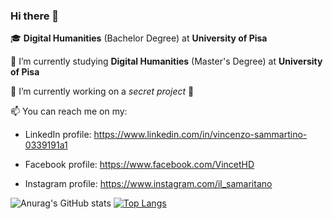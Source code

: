 ### Hi there 👋
🎓 <b>Digital Humanities</b> (Bachelor Degree) at <b>University of Pisa</b>

🌱 I’m currently studying <b>Digital Humanities</b> (Master's Degree) at <b>University of Pisa</b>

🔭 I’m currently working on a <i>secret project</i> 🤫

📫 You can reach me on my:

- LinkedIn profile: https://www.linkedin.com/in/vincenzo-sammartino-0339191a1

- Facebook profile: https://www.facebook.com/VincetHD

- Instagram profile: https://www.instagram.com/il_samaritano


![Anurag's GitHub stats](https://github-readme-stats.vercel.app/api?username=ilsamaritano&show_icons=true&theme=gradient)
[![Top Langs](https://github-readme-stats.vercel.app/api/top-langs/?username=ilsamaritano&layout=compact&langs_count=8&exclude_repo=CodificaDiTesti/src/SaxonHE10-3J)](https://github.com/anuraghazra/github-readme-stats)
<!-- CODIFICA DI TESTI è STATO ESCLUSO CON &exclude_repo=CodificaDiTesti -->



<!--
![](https://komarev.com/ghpvc/?username=ilsamaritano)
**ilsamaritano/ilsamaritano** is a ✨ _special_ ✨ repository because its `README.md` (this file) appears on your GitHub profile.

Here are some ideas to get you started:

- 🔭 I’m currently working on a secret project 🤫
- 🌱 I’m currently learning Digital Humanities at University of Pisa
- 👯 I’m looking to collaborate on ...
- 🤔 I’m looking for help with ...
- 💬 Ask me about ...
- 😄 Pronouns: ...
- ⚡ Fun fact: ...
-->
